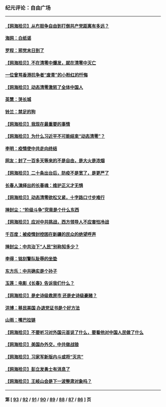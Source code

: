 ### 纪元评论：自由广场
---
#### [【网海拾贝】从冇胆争自由到打倒共产党距离有多远？](../../pages/nsc993/n13876014.md) 
#### [海网：白纸谣](../../pages/nsc993/n13875871.md) 
#### [罗程：邪党末日到了](../../pages/nsc993/n13875853.md) 
#### [【网海拾贝】不在清零中爆发，就在清零中灭亡](../../pages/nsc993/n13875537.md) 
#### [一位曾骂香港抗争者“废青”的小粉红的忏悔](../../pages/nsc993/n13875071.md) 
#### [【网海拾贝】动态清零激怒了全体中国人](../../pages/nsc993/n13874505.md) 
#### [英慧：哭长城](../../pages/nsc993/n13874522.md) 
#### [铃兰：禁足的狗](../../pages/nsc993/n13874311.md) 
#### [【网海拾贝】我现在最重要的事情](../../pages/nsc993/n13874026.md) 
#### [【网海拾贝】为什么习近平不可能结束“动态清零”？](../../pages/nsc993/n13873811.md) 
#### [李明：疫情使中共走向终结](../../pages/nsc993/n13873538.md) 
#### [网友：封了一百多天等来的不是自由，是大火是浓烟](../../pages/nsc993/n13873517.md) 
#### [【网海拾贝】二十条出台后，防疫不是宽了，是更严了](../../pages/nsc993/n13872948.md) 
#### [长春人演绎出的长春魂：维护正义才无惧](../../pages/nsc993/n13871764.md) 
#### [【网海拾贝】动态清零欲松又紧，十字路口寸步难行](../../pages/nsc993/n13872220.md) 
#### [掸封尘：“阶级斗争”究竟是个什么东西](../../pages/nsc993/n13871387.md) 
#### [【网海拾贝】应对中共挑战，西方领导人不应害怕冷战](../../pages/nsc993/n13870990.md) 
#### [千百度：被疫情封控困在新疆的民众的绝望呼声](../../pages/nsc993/n13869856.md) 
#### [掸封尘：中共治下“人民”别称知多少？](../../pages/nsc993/n13870121.md) 
#### [李得：铭刻警队耻辱的坐垫](../../pages/nsc993/n13869930.md) 
#### [东方乐：中共确实是个孙子](../../pages/nsc993/n13869891.md) 
#### [玉莲：电影《长春》告诉我们什么？](../../pages/nsc993/n13869471.md) 
#### [【网海拾贝】是史诗级救房市 还是史诗级豪赌？](../../pages/nsc993/n13869495.md) 
#### [洪博：移民美国 办退党证书是个好方法](../../pages/nsc993/n13869000.md) 
#### [山雨：嘴巴拉链](../../pages/nsc993/n13869071.md) 
#### [【网海拾贝】不要听习对外国元首说了什么，要看他对中国人民做了什么](../../pages/nsc993/n13868955.md) 
#### [【网海拾贝】美国办外交，中共做战狼](../../pages/nsc993/n13868469.md) 
#### [【网海拾贝】习家军新版内斗或将“灭共”](../../pages/nsc993/n13867461.md) 
#### [【网海拾贝】彭立发勇士有消息了](../../pages/nsc993/n13866022.md) 
#### [【网海拾贝】王岐山会是下一波整肃对象吗？](../../pages/nsc993/n13865256.md) 

---
#### 第 [ [93](./93.md) / [92](./92.md) / [91](./91.md) / [90](./90.md) / [89](./89.md) / [88](./88.md) / [87](./87.md) / [86](./86.md) ] 页
